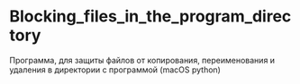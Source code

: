 # Blocking_files_in_the_program_directory
Программа, для защиты файлов от копирования, переименования и удаления в директории с программой (macOS python)
